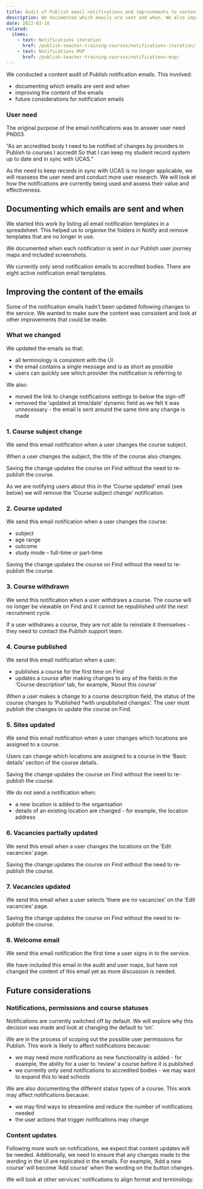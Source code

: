 ```yaml
---
title: Audit of Publish email notifications and improvements to content
description: We documented which emails are sent and when. We also improved the content to make the notifications clearer and more concise.
date: 2022-03-16
related:
  items:
    - text: Notifications iteration
      href: /publish-teacher-training-courses/notifications-iteration/
    - text: Notifications MVP
      href: /publish-teacher-training-courses/notifications-mvp/
---
```


We conducted a content audit of Publish notification emails. This involved:

- documenting which emails are sent and when
- improving the content of the emails
- future considerations for notification emails
### User need

The original purpose of the email notifications was to answer user need PN003.

“As an accredited body
I need to be notified of changes by providers in Publish to courses I accredit
So that I can keep my student record system up to date and in sync with UCAS.”

As the need to keep records in sync with UCAS is no longer applicable, we will reassess the user need and conduct more user research. We will look at how the notifications are currently being used and assess their value and effectiveness.

## Documenting which emails are sent and when

We started this work by listing all email notification templates in a spreadsheet. This helped us to organise the folders in Notify and remove templates that are no longer in use.

We documented when each notification is sent in our Publish user journey maps and included screenshots.

We currently only send notification emails to accredited bodies. There are eight active notification email templates.

## Improving the content of the emails

Some of the notification emails hadn’t been updated following changes to the service. We wanted to make sure the content was consistent and look at other improvements that could be made.

### What we changed

We updated the emails so that:

-	all terminology is consistent with the UI
-	the email contains a single message and is as short as possible
-	users can quickly see which provider the notification is referring to

We also:

-	moved the link to change notifications settings to below the sign-off
-	removed the ‘updated at time/date’ dynamic field as we felt it was unnecessary - the email is sent around the same time any change is made

### 1. Course subject change

We send this email notification when a user changes the course subject.

When a user changes the subject, the title of the course also changes.

Saving the change updates the course on Find without the need to re-publish the course.

As we are notifying users about this in the ‘Course updated’ email (see below) we will remove the ‘Course subject change’ notification.

### 2. Course updated

We send this email notification when a user changes the course:

- subject
- age range
- outcome
- study mode – full-time or part-time

Saving the change updates the course on Find without the need to re-publish the course.

### 3. Course withdrawn

We send this notification when a user withdraws a course. The course will no longer be viewable on Find and it cannot be republished until the next recruitment cycle.

If a user withdraws a course, they are not able to reinstate it themselves - they need to contact the Publish support team.

### 4. Course published

We send this email notification when a user:

- publishes a course for the first time on Find
- updates a course after making changes to any of the fields in the ‘Course description’ tab, for example, ‘About this course’

When a user makes a change to a course description field, the status of the course changes to ‘Published *with unpublished changes’. The user must publish the changes to update the course on Find.

### 5. Sites updated

We send this email notification when a user changes which locations are assigned to a course.

Users can change which locations are assigned to a course in the ‘Basic details’ section of the course details.

Saving the change updates the course on Find without the need to re-publish the course.

We do not send a notification when:

- a new location is added to the organisation
- details of an existing location are changed - for example, the location address

### 6. Vacancies partially updated

We send this email when a user changes the locations on the ‘Edit vacancies’ page.

Saving the change updates the course on Find without the need to re-publish the course.

### 7. Vacancies updated

We send this email when a user selects ‘there are no vacancies’ on the ‘Edit vacancies’ page.

Saving the change updates the course on Find without the need to re-publish the course.

### 8. Welcome email

We send this email notification the first time a user signs in to the service.

We have included this email in the audit and user maps, but have not changed the content of this email yet as more discussion is needed.



## Future considerations

### Notifications, permissions and course statuses

Notifications are currently switched off by default. We will explore why this decision was made and look at changing the default to ‘on’.

We are in the process of scoping out the possible user permissions for Publish. This work is likely to affect notifications because:

-	we may need more notifications as new functionality is added - for example, the ability for a user to ‘review’ a course before it is published
-	we currently only send notifications to accredited bodies - we may want to expand this to lead schools

We are also documenting the different status types of a course. This work may affect notifications because:

-	we may find ways to streamline and reduce the number of notifications needed
-	the user actions that trigger notifications may change

### Content updates

Following more work on notifications, we expect that content updates will be needed. Additionally, we need to ensure that any changes made to the wording in the UI are replicated in the emails. For example, ‘Add a new course’ will become ‘Add course’ when the wording on the button changes.

We will look at other services’ notifications to align format and terminology.
